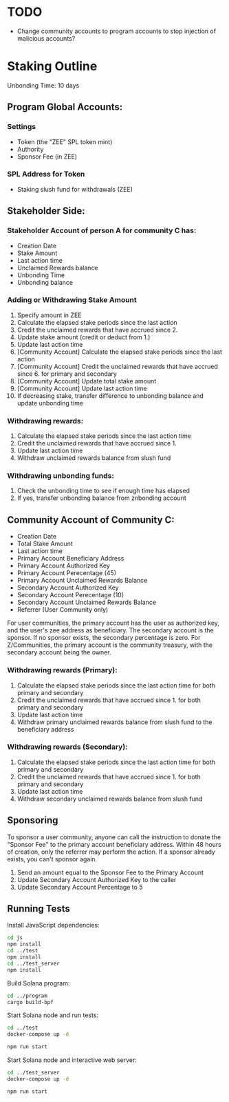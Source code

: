 # TODO

* Change community accounts to program accounts to stop injection of malicious accounts?

# Staking Outline

Unbonding Time: 10 days

## Program Global Accounts:

### Settings
* Token (the "ZEE" SPL token mint)
* Authority
* Sponsor Fee (in ZEE)

### SPL Address for Token
* Staking slush fund for withdrawals (ZEE)

## Stakeholder Side:
### Stakeholder Account of person A for community C has:
* Creation Date
* Stake Amount
* Last action time
* Unclaimed Rewards balance
* Unbonding Time
* Unbonding balance

### Adding or Withdrawing Stake Amount
1. Specify amount in ZEE
2. Calculate the elapsed stake periods since the last action
3. Credit the unclaimed rewards that have accrued since 2.
4. Update stake amount (credit or deduct from 1.)
5. Update last action time
6. [Community Account] Calculate the elapsed stake periods since the last action
7. [Community Account] Credit the unclaimed rewards that have accrued since 6. for primary and secondary
8. [Community Account] Update total stake amount
9. [Community Account] Update last action time
10. If decreasing stake, transfer difference to unbonding balance and update unbonding time

### Withdrawing rewards:
1. Calculate the elapsed stake periods since the last action time
2. Credit the unclaimed rewards that have accrued since 1.
3. Update last action time
4. Withdraw unclaimed rewards balance from slush fund
### Withdrawing unbonding funds:
1. Check the unbonding time to see if enough time has elapsed
2. If yes, transfer unbonding balance from znbonding account

## Community Account of Community C:
* Creation Date
* Total Stake Amount
* Last action time
* Primary Account Beneficiary Address
* Primary Account Authorized Key
* Primary Account Perecentage (45)
* Primary Account Unclaimed Rewards Balance
* Secondary Account Authorized Key
* Secondary Account Perecentage (10)
* Secondary Account Unclaimed Rewards Balance
* Referrer (User Community only)

For user communities, the primary account has the user as authorized key, and the user's zee address as beneficiary. The secondary account is the sponsor. If no sponsor exists, the secondary percentage is zero.
For Z/Communities, the primary account is the community treasury, with the secondary account being the owner.

### Withdrawing rewards (Primary):
1. Calculate the elapsed stake periods since the last action time for both primary and secondary
2. Credit the unclaimed rewards that have accrued since 1. for both primary and secondary
3. Update last action time
4. Withdraw primary unclaimed rewards balance from slush fund to the beneficiary address
### Withdrawing rewards (Secondary):
1. Calculate the elapsed stake periods since the last action time for both primary and secondary
2. Credit the unclaimed rewards that have accrued since 1. for both primary and secondary
3. Update last action time
4. Withdraw secondary unclaimed rewards balance from slush fund

## Sponsoring

To sponsor a user community, anyone can call the instruction to donate the "Sponsor Fee" to the primary account beneficiary address. Within 48 hours of creation, only the referrer may perform the action. If a sponsor already exists, you can't sponsor again.

1. Send an amount equal to the Sponsor Fee to the Primary Account
2. Update Secondary Account Authorized Key to the caller
3. Update Secondary Account Percentage to 5

## Running Tests

Install JavaScript dependencies:

```bash
cd js
npm install
cd ../test
npm install
cd ../test_server
npm install

```

Build Solana program:

```bash
cd ../program
cargo build-bpf
```

Start Solana node and run tests:

```bash
cd ../test
docker-compose up -d

npm run start
```

Start Solana node and interactive web server:

```bash
cd ../test_server
docker-compose up -d

npm run start
```